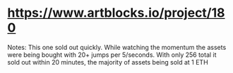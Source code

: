 # https://www.artblocks.io/project/180

Notes: This one sold out quickly. While watching the momentum the assets were being bought with 20+ jumps per 5/seconds. With only 256 total it sold out within 20 minutes, the majority of assets being sold at 1 ETH